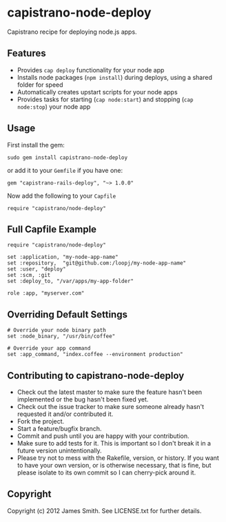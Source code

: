 capistrano-node-deploy
======================

Capistrano recipe for deploying node.js apps.

Features
--------
- Provides `cap deploy` functionality for your node app
- Installs node packages (`npm install`) during deploys, using a shared folder for speed
- Automatically creates upstart scripts for your node apps
- Provides tasks for starting (`cap node:start`) and stopping (`cap node:stop`) your node app


Usage
-----

First install the gem:

    sudo gem install capistrano-node-deploy

or add it to your `Gemfile` if you have one:

    gem "capistrano-rails-deploy", "~> 1.0.0"

Now add the following to your `Capfile`

    require "capistrano/node-deploy"


Full Capfile Example
--------------------

    require "capistrano/node-deploy"

    set :application, "my-node-app-name"
    set :repository,  "git@github.com:/loopj/my-node-app-name"
    set :user, "deploy"
    set :scm, :git
    set :deploy_to, "/var/apps/my-app-folder"

    role :app, "myserver.com"


Overriding Default Settings
---------------------------

    # Override your node binary path
    set :node_binary, "/usr/bin/coffee"

    # Override your app command
    set :app_command, "index.coffee --environment production"


Contributing to capistrano-node-deploy
--------------------------------------
 
* Check out the latest master to make sure the feature hasn't been implemented or the bug hasn't been fixed yet.
* Check out the issue tracker to make sure someone already hasn't requested it and/or contributed it.
* Fork the project.
* Start a feature/bugfix branch.
* Commit and push until you are happy with your contribution.
* Make sure to add tests for it. This is important so I don't break it in a future version unintentionally.
* Please try not to mess with the Rakefile, version, or history. If you want to have your own version, or is otherwise necessary, that is fine, but please isolate to its own commit so I can cherry-pick around it.


Copyright
---------

Copyright (c) 2012 James Smith. See LICENSE.txt for
further details.

